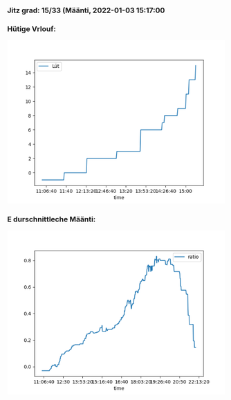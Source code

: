 ### Jitz grad: 15/33 (Määnti, 2022-01-03 15:17:00

### Hütige Vrlouf:
![Graph](Today.png)

### E durschnittleche Määnti:
![Graph](Määnti.png)